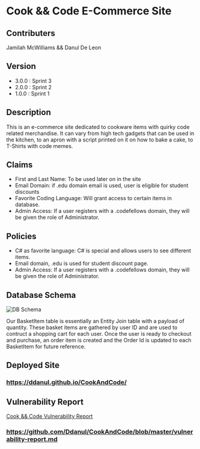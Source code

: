 # Cook && Code E-Commerce Site

## Contributers
Jamilah McWilliams && Danul De Leon

## Version
- 3.0.0 : Sprint 3
- 2.0.0 : Sprint 2
- 1.0.0 : Sprint 1

## Description
This is an e-commerce site dedicated to cookware items with quirky code related merchandise.  It can vary from high tech gadgets that can be used in the kitchen, to an apron with a script printed on it on how to bake a cake, to T-Shirts with code memes.

## Claims
- First and Last Name: To be used later on in the site
- Email Domain: if .edu domain email is used, user is eligible for student discounts
- Favorite Coding Language: Will grant access to certain items in database.
- Admin Access: If a user registers with a .codefellows domain, they will be given the role of Administrator.

## Policies
- C# as favorite language: C# is special and allows users to see different items.
- Email domain, .edu is used for student discount page.
- Admin Access: If a user registers with a .codefellows domain, they will be given the role of Administrator.


## Database Schema

![DB Schema](assets/CookwareDBSchema.PNG)

Our BasketItem table is essentially an Entity Join table with a payload of quantity.  These basket items are gathered by user ID and are used to contruct a shopping cart for each user.  Once the user is ready to checkout and purchase, an order item is created and the Order Id is updated to each BasketItem for future reference.

## Deployed Site
### https://ddanul.github.io/CookAndCode/

## Vulnerability Report
[Cook && Code Vulnerability Report](../thejamilah/CookAndCode/blob/master/vulnerability-report.md)
### https://github.com/Ddanul/CookAndCode/blob/master/vulnerability-report.md

